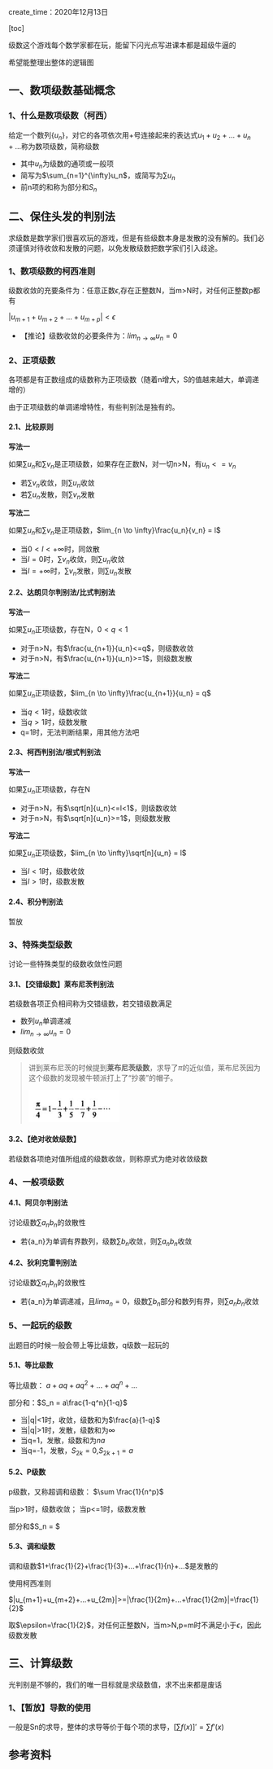 create_time：2020年12月13日

[toc]

级数这个游戏每个数学家都在玩，能留下闪光点写进课本都是超级牛逼的

希望能整理出整体的逻辑图



## 一、数项级数基础概念

### 1、什么是数项级数（柯西）

给定一个数列{$u_n$}，对它的各项依次用+号连接起来的表达式$u_1+u_2+...+u_n+...$称为数项级数，简称级数

* 其中$u_n$为级数的通项或一般项
* 简写为$\sum_{n=1}^{\infty}u_n$，或简写为$\sum u_n$
* 前n项的和称为部分和$S_n$



## 二、保住头发的判别法

求级数是数学家们很喜欢玩的游戏，但是有些级数本身是发散的没有解的。我们必须谨慎对待收敛和发散的问题，以免发散级数把数学家们引入歧途。

### 1、数项级数的柯西准则

级数收敛的充要条件为：任意正数$\epsilon$,存在正整数N，当m>N时，对任何正整数p都有

$|u_{m+1}+u_{m+2}+...+u_{m+p}|<\epsilon$

* 【推论】级数收敛的必要条件为：$lim_{n \to \infty}u_n = 0$



### 2、正项级数

各项都是有正数组成的级数称为正项级数（随着n增大，S的值越来越大，单调递增的）

由于正项级数的单调递增特性，有些判别法是独有的。

#### 2.1、比较原则

**写法一**

如果$\sum u_n$和$\sum v_n$是正项级数，如果存在正数N，对一切n>N，有$u_n<=v_n$

* 若$\sum v_n$收敛，则$\sum u_n$收敛
* 若$\sum u_n$发散，则$\sum v_n$发散



**写法二**

如果$\sum u_n$和$\sum v_n$是正项级数，$lim_{n \to \infty}\frac{u_n}{v_n} = l$

* 当$0<l<+\infty$时，同敛散
* 当$l=0$时，$\sum v_n$收敛，则$\sum u_n$收敛
* 当$l=+\infty$时，$\sum v_n$发散，则$\sum u_n$发散



#### 2.2、达朗贝尔判别法/比式判别法

**写法一**

如果$\sum u_n$正项级数，存在N，$0<q<1$

* 对于n>N，有$\frac{u_{n+1}}{u_n}<=q$，则级数收敛
* 对于n>N，有$\frac{u_{n+1}}{u_n}>=1$，则级数发散



**写法二**

如果$\sum u_n$正项级数，$lim_{n \to \infty}\frac{u_{n+1}}{u_n} = q$

* 当$q<1$时，级数收敛
* 当$q>1$时，级数发散
* q=1时，无法判断结果，用其他方法吧



#### 2.3、柯西判别法/根式判别法

**写法一**

如果$\sum u_n$正项级数，存在N

* 对于n>N，有$\sqrt[n]{u_n}<=l<1$，则级数收敛
* 对于n>N，有$\sqrt[n]{u_n}>=1$，则级数发散



**写法二**

如果$\sum u_n$正项级数，$lim_{n \to \infty}\sqrt[n]{u_n} = l$

* 当$l<1$时，级数收敛
* 当$l>1$时，级数发散



#### 2.4、积分判别法

暂放



### 3、特殊类型级数

讨论一些特殊类型的级数收敛性问题

#### 3.1、【交错级数】莱布尼茨判别法

若级数各项正负相间称为交错级数，若交错级数满足

* 数列${u_n}$单调递减
* $lim_{n \to \infty}u_n=0$

则级数收敛



> 讲到莱布尼茨的时候提到**莱布尼茨级数**，求导了$\pi$的近似值，莱布尼茨因为这个级数的发现被牛顿派打上了“抄袭”的帽子。
>
> ![](./images/莱布尼茨级数.JPG)



#### 3.2、【绝对收敛级数】

若级数各项绝对值所组成的级数收敛，则称原式为绝对收敛级数



### 4、一般项级数

#### 4.1、阿贝尔判别法

讨论级数$\sum a_nb_n$的敛散性

* 若{a_n}为单调有界数列，级数$\sum b_n$收敛，则$\sum a_nb_n$收敛



#### 4.2、狄利克雷判别法

讨论级数$\sum a_nb_n$的敛散性

* 若{a_n}为单调递减，且$lima_n=0$，级数$\sum b_n$部分和数列有界，则$\sum a_nb_n$收敛



### 5、一起玩的级数

出题目的时候一般会带上等比级数，q级数一起玩的

#### 5.1、等比级数

等比级数： $a+aq+aq^2+...+aq^n+...$

部分和：$S_n = a\frac{1-q^n}{1-q}$

* 当|q|<1时，收敛，级数和为$\frac{a}{1-q}$
* 当|q|>1时，发散，级数和为$\infty$
* 当q=1，发散，级数和为$na$
* 当q=-1，发散，$S_{2k}=0$,$S_{2k+1}=a$



#### 5.2、P级数

p级数，又称超调和级数： $\sum \frac{1}{n^p}$

当p>1时，级数收敛； 当p<=1时，级数发散

部分和$S_n = $



#### 5.3、调和级数

调和级数$1+\frac{1}{2}+\frac{1}{3}+...+\frac{1}{n}+...$是发散的

使用柯西准则

$|u_{m+1}+u_{m+2}+...+u_{2m}|>=|\frac{1}{2m}+...+\frac{1}{2m}|=\frac{1}{2}$

取$\epsilon=\frac{1}{2}$，对任何正整数N，当m>N,p=m时不满足小于$\epsilon$，因此级数发散



## 三、计算级数

光判别是不够的，我们的唯一目标就是求级数值，求不出来都是废话

### 1、【暂放】导数的使用

一般是Sn的求导，整体的求导等价于每个项的求导，$[\sum f(x)]' = \sum f'(x)$









## 参考资料

